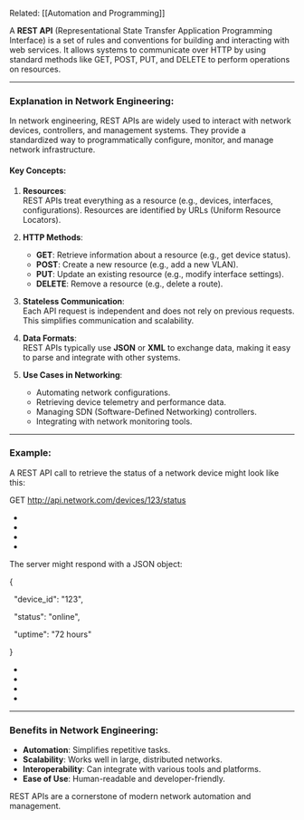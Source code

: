 Related: [[Automation and Programming]]


A **REST API** (Representational State Transfer Application Programming Interface) is a set of rules and conventions for building and interacting with web services. It allows systems to communicate over HTTP by using standard methods like GET, POST, PUT, and DELETE to perform operations on resources.

---

### Explanation in Network Engineering:

In network engineering, REST APIs are widely used to interact with network devices, controllers, and management systems. They provide a standardized way to programmatically configure, monitor, and manage network infrastructure.

#### Key Concepts:

1. **Resources**:  
    REST APIs treat everything as a resource (e.g., devices, interfaces, configurations). Resources are identified by URLs (Uniform Resource Locators).
    
2. **HTTP Methods**:
    
    - **GET**: Retrieve information about a resource (e.g., get device status).
    - **POST**: Create a new resource (e.g., add a new VLAN).
    - **PUT**: Update an existing resource (e.g., modify interface settings).
    - **DELETE**: Remove a resource (e.g., delete a route).
3. **Stateless Communication**:  
    Each API request is independent and does not rely on previous requests. This simplifies communication and scalability.
    
4. **Data Formats**:  
    REST APIs typically use **JSON** or **XML** to exchange data, making it easy to parse and integrate with other systems.
    
5. **Use Cases in Networking**:
    
    - Automating network configurations.
    - Retrieving device telemetry and performance data.
    - Managing SDN (Software-Defined Networking) controllers.
    - Integrating with network monitoring tools.

---

### Example:

A REST API call to retrieve the status of a network device might look like this:

GET http://api.network.com/devices/123/status

- 
- 
- 
- 

The server might respond with a JSON object:

{

  "device_id": "123",

  "status": "online",

  "uptime": "72 hours"

}

- 
- 
- 
- 

---

### Benefits in Network Engineering:

- **Automation**: Simplifies repetitive tasks.
- **Scalability**: Works well in large, distributed networks.
- **Interoperability**: Can integrate with various tools and platforms.
- **Ease of Use**: Human-readable and developer-friendly.

REST APIs are a cornerstone of modern network automation and management.